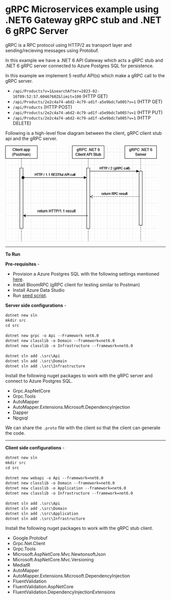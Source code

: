 # gRPC Microservices example using .NET6 Gateway gRPC stub and .NET 6 gRPC Server

gRPC is a RPC protocol using HTTP/2 as transport layer and sending/recieving messages using Protobuf.

In this example we have a .NET 6 API Gateway which acts a gRPC stub and .NET 6 gRPC server connected to Azure Postgres SQL for persistence.

In this example we implement 5 restful API(s) which make a gRPC call to the gRPC server.
- `/api/Products?v=1&searchAfter=2023-02-16T09:52:57.6046760Z&limit=100` (HTTP GET)
- `/api/Products/2e2c4a74-a6d2-4c79-ad1f-a5e9bdc7a005?v=1` (HTTP GET)
- `/api/Products` (HTTP POST)
- `/api/Products/2e2c4a74-a6d2-4c79-ad1f-a5e9bdc7a005?v=1` (HTTP PUT)
- `/api/Products/2e2c4a74-a6d2-4c79-ad1f-a5e9bdc7a005?v=1` (HTTP DELETE)

Following is a high-level flow diagram between the client, gRPC client stub api and the gRPC server.

![Flow Diagram](./gRPC%20Gateway%20API.png)

<hr/>

<strong>To Run</strong>

**Pre-requisites** -
- Provision a Azure Postgres SQL with the following settings mentioned [here](./Azure%20Postgres%20SQL%20settings.png).
- Install BloomRPC (gRPC client for testing similar to Postman)
- Install Azure Data Studio
- Run [seed script](./seed.sql).


**Server side configurations** -

```code
dotnet new sln
mkdir src
cd src

dotnet new grpc -o Api --Framework net6.0
dotnet new classlib -o Domain --framework=net6.0
dotnet new classlib -o Infrastructure --framework=net6.0

dotnet sln add .\src\Api
dotnet sln add .\src\Domain
dotnet sln add .\src\Infrastructure
```

Install the following nuget packages to work with the gRPC server and connect to Azure Postgres SQL.

- Grpc.AspNetCore
- Grpc.Tools
- AutoMapper
- AutoMapper.Extensions.Microsoft.DependencyInjection
- Dapper
- Npgsql

We can share the `.proto` file with the client so that the client can generate the code.

<hr/>

**Client side configurations** -

```code
dotnet new sln
mkdir src
cd src

dotnet new webapi -o Api --framework=net6.0
dotnet new classlib -o Domain --framework=net6.0
dotnet new classlib -o Application --framework=net6.0
dotnet new classlib -o Infrastructure --framework=net6.0

dotnet sln add .\src\Api
dotnet sln add .\src\Domain
dotnet sln add .\src\Application
dotnet sln add .\src\Infrastructure
```

Install the following nuget packages to work with the gRPC stub client.

- Google.Protobuf
- Grpc.Net.Client
- Grpc.Tools
- Microsoft.AspNetCore.Mvc.NewtonsoftJson
- Microsoft.AspNetCore.Mvc.Versioning
- MediatR
- AutoMapper
- AutoMapper.Extensions.Microsoft.DependencyInjection
- FluentValidation
- FluentValidation.AspNetCore
- FluentValidation.DependencyInjectionExtensions

